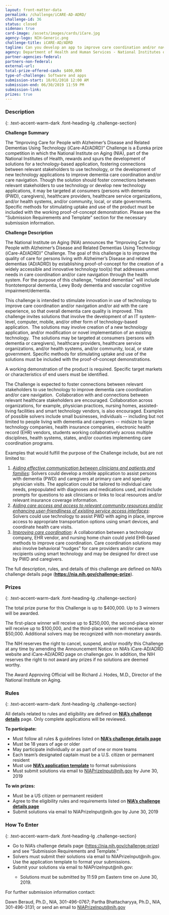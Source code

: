 ```yaml
---
layout: front-matter-data
permalink: /challenge/iCARE-AD-ADRD/
challenge-id: 36
status: closed
sidenav: true
card-image: /assets/images/cards/iCare.jpg
agency-logo: NIH-Generic.png
challenge-title: iCARE-AD/ADRD
tagline: Can you develop an app to improve care coordination and/or navigation for persons with dementia?
agency: Department of Health and Human Services - National Institutes of Health
partner-agencies-federal: 
partners-non-federal: 
external-url:
total-prize-offered-cash: $400,000
type-of-challenge: Software and apps
submission-start: 10/01/2018 12:00 AM
submission-end: 06/30/2019 11:59 PM
submission-link:  
prizes: true
---
```



<!-- Description start -->
### Description
{: .text-accent-warm-dark .font-heading-lg .challenge-section}
<p><strong>Challenge Summary</strong></p>
<p>The &ldquo;Improving Care for People with Alzheimer&rsquo;s Disease and Related Dementias Using Technology (iCare-AD/ADRD)&rdquo; Challenge is a Eureka prize competition in which the National Institute on Aging (NIA), part of the National Institutes of Health, rewards and spurs the development of solutions for a technology-based application, fostering connections between relevant stakeholders to use technology, or the development of new technology applications to improve dementia care coordination and/or care navigation. Though the solution should foster connections between relevant stakeholders to use technology or develop new technology applications, it may be targeted at consumers (persons with dementia (PWD), caregivers), healthcare providers, healthcare service organizations, and/or health systems, and/or community, local, or state governments. Specific methods for stimulating uptake and use of the product must be included with the working proof-of-concept demonstration. Please see the &ldquo;Submission Requirements and Template&rdquo; section for the necessary submission information.</p>
<p><strong>Challenge Description</strong></p>
<p>The National Institute on Aging (NIA) announces the &ldquo;Improving Care for People with Alzheimer&rsquo;s Disease and Related Dementias Using Technology (iCare-AD/ADRD)&rdquo; Challenge. The goal of this challenge is to improve the quality of care for persons living with Alzheimer&rsquo;s Disease and related dementias (AD/ADRD) by establishing proof-of-concept for the creation of a widely accessible and innovative technology tool(s) that addresses unmet needs in care coordination and/or care navigation through the health system. For the purpose of this challenge, &ldquo;related dementias&rdquo; will include frontotemporal dementia, Lewy Body dementia and vascular cognitive impairment/dementia.</p>
<p>This challenge is intended to stimulate innovation in use of technology to improve care coordination and/or navigation and/or aid with the care experience, so that overall dementia care quality is improved. This challenge invites solutions that involve the development of an IT system-level, computer, mobile, and/or other form of technology-based application.&nbsp; The solutions may involve creation of a new technology application, and/or modification or novel implementation of an existing technology. &nbsp;The solutions may be targeted at consumers (persons with dementia or caregivers), healthcare providers, healthcare service organizations, and/or health systems, and/or community, local, or state government. Specific methods for stimulating uptake and use of the solutions must be included with the proof-of-concept demonstrations.</p>
<p>A working demonstration of the product is required. Specific target markets or characteristics of end users must be identified.</p>
<p>The Challenge is expected to foster connections between relevant stakeholders to use technology to improve dementia care coordination and/or care navigation. &nbsp;Collaboration with and connections between relevant healthcare stakeholders are encouraged. Collaboration across organizations, for example, physician practices, nursing homes, assisted-living facilities and smart technology vendors, is also encouraged. Examples of possible solvers include small businesses, individuals -- including but not limited to people living with dementia and caregivers -- midsize to large technology companies, health insurance companies, electronic health record (EHR) vendors, students working collaboratively across multiple disciplines, health systems, states, and/or counties implementing care coordination programs.</p>
<p>Examples that would fulfill the purpose of the Challenge include, but are not limited to:</p>
<ol>
<li><em><span style="text-decoration: underline;">Aiding effective communication between clinicians and patients and families</span></em>: Solvers could develop a mobile application to assist persons with dementia (PWD) and caregivers at primary care and specialty physician visits. The application could be tailored to individual care needs, prepopulated with diagnoses and medications used, and include prompts for questions to ask clinicians or links to local resources and/or relevant insurance coverage information.</li>
<li><em><span style="text-decoration: underline;">Aiding care access and access to relevant community resources and/or enhancing user-friendliness of existing service access interfaces</span></em>: Solvers could use technology to assist PWD with aging in place, improve access to appropriate transportation options using smart devices, and coordinate health care visits.</li>
<li><em><span style="text-decoration: underline;">Improving care coordination</span></em>: A collaboration between a technology company, EHR vendor, and nursing home chain could yield EHR-based methods to improve care coordination. Care coordination solutions may also involve behavioral &ldquo;nudges&rdquo; for care providers and/or care recipients using smart technology and may be designed for direct use by PWD and caregivers.</li>
</ol>
<p>The full description, rules, and details of this challenge are defined on NIA&rsquo;s challenge details page (<strong><a href="https://nia.nih.gov/challenge-prize" target="_blank" rel="noopener">https://nia.nih.gov/challenge-prize</a></strong>).</p>

<!-- Prizes start -->
### Prizes
{: .text-accent-warm-dark .font-heading-lg .challenge-section}
<p>The total prize purse for this Challenge is up to $400,000. Up to 3 winners will be awarded.</p>
<p>The first-place winner will receive up to $250,000, the second-place winner will receive up to $100,000, and the third-place winner will receive up to $50,000. Additional solvers may be recognized with non-monetary awards.</p>
<p>The NIH reserves the right to cancel, suspend, and/or modify this Challenge at any time by amending the Announcement Notice on NIA&rsquo;s iCare-AD/ADRD website and iCare-AD/ADRD page on challenge.gov. In addition, the NIH reserves the right to not award any prizes if no solutions are deemed worthy.</p>
<p>The Award Approving Official will be Richard J. Hodes, M.D., Director of the National Institute on Aging.</p>

<!-- Rules start -->
### Rules 
{: .text-accent-warm-dark .font-heading-lg .challenge-section}
<p>All details related to rules and eligibility are defined on&nbsp;<strong><a href="https://nia.nih.gov/challenge-prize">NIA&rsquo;s challenge details</a></strong>&nbsp;page. Only complete applications will be reviewed.</p>
<p><strong>To participate:</strong></p>
<ul>
<li>Must follow all rules &amp; guidelines listed on <strong><a href="https://nia.nih.gov/challenge-prize" target="_blank" rel="noopener">NIA&rsquo;s challenge details page</a></strong></li>
<li>Must be 18 years of age or older</li>
<li>May participate individually or as part of one or more teams</li>
<li>Each team&rsquo;s designated captain must be a U.S. citizen or permanent resident</li>
<li>Must use <strong><a href="https://www.nia.nih.gov/icare-ad-adrd-eureka-prize-submission-template" target="_blank" rel="noopener">NIA&rsquo;s&nbsp;application template</a></strong>&nbsp;to format submissions</li>
<li>Must submit solutions via email to <a href="mailto:NIAPrizeInput@nih.gov" target="_blank" rel="noopener">NIAPrizeInput@nih.gov</a> by June 30, 2019</li>
</ul>
<p><strong>To win prizes:</strong></p>
<ul>
<li>Must be a US citizen or permanent resident</li>
<li>Agree to the eligibility rules and requirements listed on <strong><a href="https://nia.nih.gov/challenge-prize" target="_blank" rel="noopener">NIA&rsquo;s challenge details page</a></strong></li>
<li>Submit solutions via email to NIAPrizeInput@nih.gov by June 30, 2019</li>
</ul>

<!--  How To Enter start -->
### How To Enter
{: .text-accent-warm-dark .font-heading-lg .challenge-section}
<ul type="disc">
<li>Go to NIA&rsquo;s challenge details page (<a href="https://nia.nih.gov/challenge-prize" target="_blank" rel="noopener">https://nia.nih.gov/challenge-prize</a>) and see &ldquo;Submission Requirements and Template.&rdquo;</li>
<li>Solvers must submit their solutions via email to NIAPrizeInput@nih.gov. Use the application template to format your submissions.</li>
<li>Submit your solutions via email to NIAPrizeInput@nih.gov:</li>
<ul type="circle">
<li>Solutions must be submitted by 11:59 pm Eastern time on June 30, 2019.</li>
</ul>
</ul>
<p>For further submission information contact:</p>
<p>Dawn Beraud, Ph.D., NIA, 301-496-0767; Partha Bhattacharyya, Ph.D., NIA, 301-496-3131; or send an email to&nbsp;<a href="mailto:NIAPrizeInput@nih.gov" target="_blank" rel="noopener">NIAPrizeInput@nih.gov</a></p>
